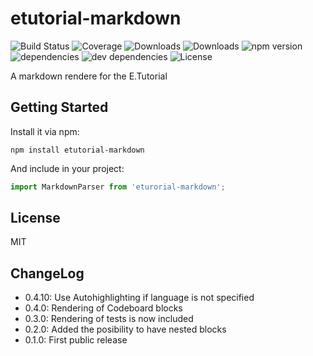 # etutorial-markdown

![Build Status](https://img.shields.io/travis/Educational-Engineering/markdown.svg)
![Coverage](https://img.shields.io/coveralls/Educational-Engineering/markdown.svg)
![Downloads](https://img.shields.io/npm/dm/Educational-Engineering/markdown.svg)
![Downloads](https://img.shields.io/npm/dt/etutorial-markdown.svg)
![npm version](https://img.shields.io/npm/v/etutorial-markdown.svg)
![dependencies](https://img.shields.io/david/Educational-Engineering/markdown.svg)
![dev dependencies](https://img.shields.io/david/dev/Educational-Engineering/markdown.svg)
![License](https://img.shields.io/github/license/Educational-Engineering/markdown.svg)

A markdown rendere for the E.Tutorial

## Getting Started

Install it via npm:

```shell
npm install etutorial-markdown
```

And include in your project:

```javascript
import MarkdownParser from 'eturorial-markdown';
```

## License

MIT

## ChangeLog

- 0.4.10: Use Autohighlighting if language is not specified
- 0.4.0: Rendering of Codeboard blocks
- 0.3.0: Rendering of tests is now included
- 0.2.0: Added the posibility to have nested blocks
- 0.1.0: First public release
